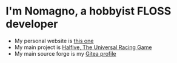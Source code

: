 # I'm Nomagno, a hobbyist FLOSS developer
- My personal website is [this one](https://nomagno.xyz)
- My main project is [Halfive, The Universal Racing Game](https://halfive.nomagno.xyz)
- My main source forge is my [Gitea profile](https://gitea.com/Nomagno)
